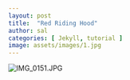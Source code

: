 ```yaml
---
layout: post
title:  "Red Riding Hood"
author: sal
categories: [ Jekyll, tutorial ]
image: assets/images/1.jpg
---
```

![IMG_0151.JPG](image/IMG_0151.JPG)
